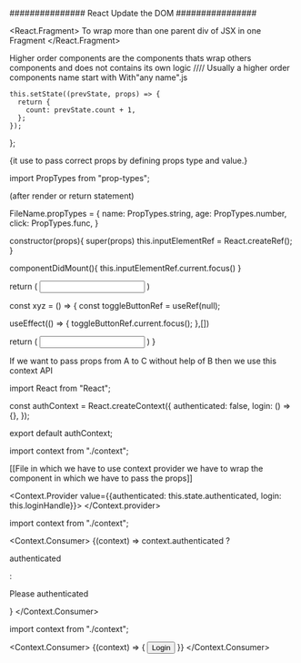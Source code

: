 ############### React Update the DOM ################

<!-- ====== -->

<React.Fragment>
To wrap more than one parent div of JSX in one Fragment
</React.Fragment>

<!-- =========Higher Order Components ============= -->

Higher order components are the components thats wrap others components and does not contains its own logic
//// Usually a higher order components name start with With"any name".js

  <!-- // Way to write state when we are dependent on old state -->

    this.setState((prevState, props) => {
      return {
        count: prevState.count + 1,
      };
    });

};

<!-- -------PROPS TYPE -------------- -->

{it use to pass correct props by defining props type and value.}

import PropTypes from "prop-types";

(after render or return statement)

FileName.propTypes = {
name: PropTypes.string,
age: PropTypes.number,
click: PropTypes.func,
}

<!-- React Ref -->

constructor(props){
super(props)
this.inputElementRef = React.createRef();
}

componentDidMount(){
this.inputElementRef.current.focus()
}

return (
<input key="123"
  ref={this.inputElementRef} 
  />
)

<!-- ### Ref in Hook -->

const xyz = () => {
const toggleButtonRef = useRef(null);

useEffect(() => {
toggleButtonRef.current.focus();
},[])

return (
<input key="123"
    ref={toggleButtonRef} 
    />
)
}

<!--  [[[[[[[[[[[[[    CONTEXT API    ]]]]]]]]]]]]]  -->

If we want to pass props from A to C without help of B then we use this context API

<!-- context.js  -->

import React from "React";

const authContext = React.createContext({
authenticated: false,
login: () => {},
});

export default authContext;

<!-- App.js -->

import context from "./context";

[[File in which we have to use context provider we have to wrap the component in which we have to pass the props]]

<Context.Provider value={{authenticated: this.state.authenticated,
                         login: this.loginHandle}}>
<Cockpit title={this.props.title}
    name={this.props.name} />
</Context.provider>

<!-- Persons.js -->

import context from "./context";

<Context.Consumer>
{(context) => context.authenticated ? <p>authenticated</p> : <p>Please authenticated</p> }
</Context.Consumer>

<!-- Cockpit.js -->

import context from "./context";

<Context.Consumer>
{(context) => {
<button onClick={context.login}>Login</button>
}}
</Context.Consumer>
